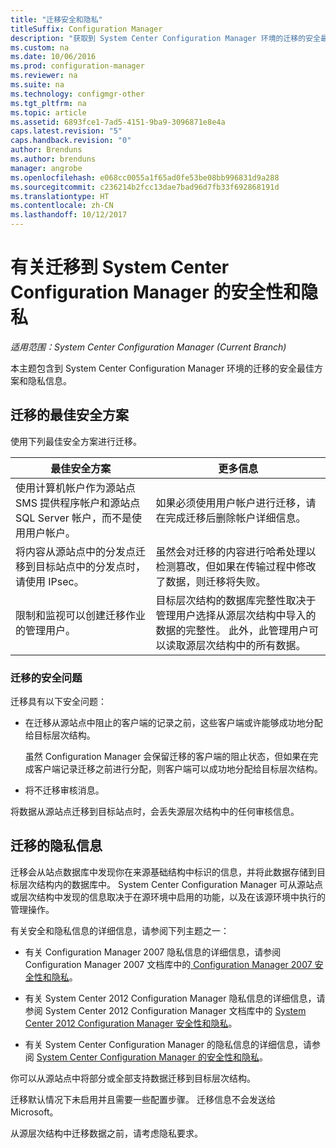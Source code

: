 ```yaml
---
title: "迁移安全和隐私"
titleSuffix: Configuration Manager
description: "获取到 System Center Configuration Manager 环境的迁移的安全最佳方案和隐私信息。"
ms.custom: na
ms.date: 10/06/2016
ms.prod: configuration-manager
ms.reviewer: na
ms.suite: na
ms.technology: configmgr-other
ms.tgt_pltfrm: na
ms.topic: article
ms.assetid: 6893fce1-7ad5-4151-9ba9-3096871e8e4a
caps.latest.revision: "5"
caps.handback.revision: "0"
author: Brenduns
ms.author: brenduns
manager: angrobe
ms.openlocfilehash: e068cc0055a1f65ad0fe53be08bb996831d9a288
ms.sourcegitcommit: c236214b2fcc13dae7bad96d7fb33f692868191d
ms.translationtype: HT
ms.contentlocale: zh-CN
ms.lasthandoff: 10/12/2017
---
```

# <a name="security-and-privacy-for-migration-to-system-center-configuration-manager"></a>有关迁移到 System Center Configuration Manager 的安全性和隐私

*适用范围：System Center Configuration Manager (Current Branch)*

本主题包含到 System Center Configuration Manager 环境的迁移的安全最佳方案和隐私信息。  

## <a name="security-best-practices-for-migration"></a>迁移的最佳安全方案  
 使用下列最佳安全方案进行迁移。  

|最佳安全方案|更多信息|  
|----------------------------|----------------------|  
|使用计算机帐户作为源站点 SMS 提供程序帐户和源站点 SQL Server 帐户，而不是使用用户帐户。|如果必须使用用户帐户进行迁移，请在完成迁移后删除帐户详细信息。|  
|将内容从源站点中的分发点迁移到目标站点中的分发点时，请使用 IPsec。|虽然会对迁移的内容进行哈希处理以检测篡改，但如果在传输过程中修改了数据，则迁移将失败。|  
|限制和监视可以创建迁移作业的管理用户。|目标层次结构的数据库完整性取决于管理用户选择从源层次结构中导入的数据的完整性。 此外，此管理用户可以读取源层次结构中的所有数据。|  

### <a name="security-issues-for-migration"></a>迁移的安全问题  
迁移具有以下安全问题：  

-   在迁移从源站点中阻止的客户端的记录之前，这些客户端或许能够成功地分配给目标层次结构。  

     虽然 Configuration Manager 会保留迁移的客户端的阻止状态，但如果在完成客户端记录迁移之前进行分配，则客户端可以成功地分配给目标层次结构。  

-   将不迁移审核消息。  

将数据从源站点迁移到目标站点时，会丢失源层次结构中的任何审核信息。  

## <a name="privacy-information-for-migration"></a>迁移的隐私信息  
 迁移会从站点数据库中发现你在来源基础结构中标识的信息，并将此数据存储到目标层次结构内的数据库中。 System Center Configuration Manager 可从源站点或层次结构中发现的信息取决于在源环境中启用的功能，以及在该源环境中执行的管理操作。  

 有关安全和隐私信息的详细信息，请参阅下列主题之一：  

-   有关 Configuration Manager 2007 隐私信息的详细信息，请参阅 Configuration Manager 2007 文档库中的[ Configuration Manager 2007 安全性和隐私](http://go.microsoft.com/fwlink/p/?LinkId=216450)。  

-   有关 System Center 2012 Configuration Manager 隐私信息的详细信息，请参阅 System Center 2012 Configuration Manager 文档库中的 [System Center 2012 Configuration Manager 安全性和隐私](https://technet.microsoft.com/library/gg682033.aspx)。  

-   有关 System Center Configuration Manager 的隐私信息的详细信息，请参阅 [System Center Configuration Manager 的安全性和隐私](../../core/plan-design/security/security-and-privacy.md)。  

你可以从源站点中将部分或全部支持数据迁移到目标层次结构。  

迁移默认情况下未启用并且需要一些配置步骤。 迁移信息不会发送给 Microsoft。  

从源层次结构中迁移数据之前，请考虑隐私要求。  
